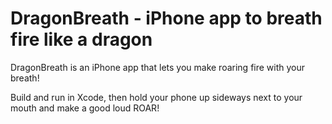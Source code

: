 # DragonBreath - iPhone app to breath fire like a dragon

DragonBreath is an iPhone app that lets you make roaring fire with your breath!

Build and run in Xcode, then hold your phone up sideways next to your mouth and make a good loud ROAR!
